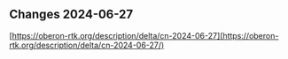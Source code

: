 ## Changes 2024-06-27

[https://oberon-rtk.org/description/delta/cn-2024-06-27](https://oberon-rtk.org/description/delta/cn-2024-06-27/)
